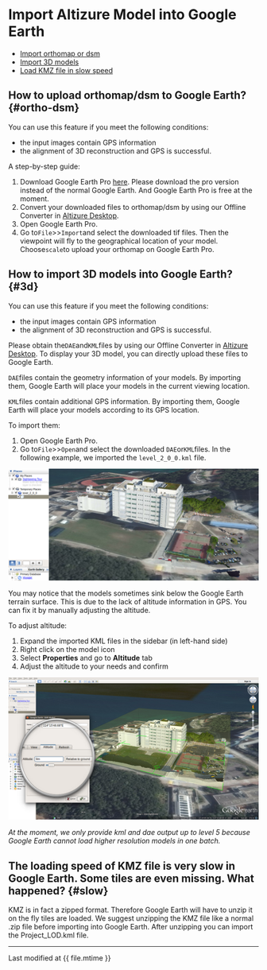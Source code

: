 # Import Altizure Model into Google Earth

* [Import orthomap or dsm](#ortho-dsm)
* [Import 3D models](#3d)
* [Load KMZ file in slow speed](#slow)

## How to upload orthomap/dsm to Google Earth? {#ortho-dsm}

You can use this feature if you meet the following conditions:

* the input images contain GPS information
* the alignment of 3D reconstruction and GPS is successful.

A step-by-step guide:

1. Download Google Earth Pro [here](http://www.google.com/earth/). Please download the pro version instead of the normal Google Earth. And Google Earth Pro is free at the moment.
2. Convert your downloaded files to orthomap/dsm by using our Offline Converter in [Altizure Desktop](https://www.altizure.com/desktop).
3. Open Google Earth Pro.
4. Go to`File`&gt;&gt;`Import`and select the downloaded tif files. Then the viewpoint will fly to the geographical location of your model. Choose`scale`to upload your orthomap on Google Earth Pro.

## How to import 3D models into Google Earth? {#3d}

You can use this feature if you meet the following conditions:

* the input images contain GPS information
* the alignment of 3D reconstruction and GPS is successful.

Please obtain the`DAE`and`KML`files by using our Offline Converter in [Altizure Desktop](https://www.altizure.com/desktop). To display your 3D model, you can directly upload these files to Google Earth.

`DAE`files contain the geometry information of your models. By importing them, Google Earth will place your models in the current viewing location.

`KML`files contain additional GPS information. By importing them, Google Earth will place your models according to its GPS location.

To import them:

1. Open Google Earth Pro.
2. Go to`File`&gt;&gt;`Open`and select the downloaded `DAE`or`KML`files. In the following example, we imported the `level_2_0_0.kml` file.

![](../assets/googleearth-screenshot-1.png)

You may notice that the models sometimes sink below the Google Earth terrain surface. This is due to the lack of altitude information in GPS. You can fix it by manually adjusting the altitude.

To adjust altitude:

1. Expand the imported KML files in the sidebar \(in left-hand side\)
2. Right click on the model icon
3. Select **Properties** and go to **Altitude** tab
4. Adjust the altitude to your needs and confirm

![](../assets/googleearth-screenshot-2.png)

_At the moment, we only provide kml and dae output up to level 5 because Google Earth cannot load higher resolution models in one batch._

## The loading speed of KMZ file is very slow in Google Earth. Some tiles are even missing. What happened? {#slow}

KMZ is in fact a zipped format. Therefore Google Earth will have to unzip it on the fly tiles are loaded. We suggest unzipping the KMZ file like a normal .zip file before importing into Google Earth. After unzipping you can import the Project\_LOD.kml file.

---

Last modified at {{ file.mtime }}
